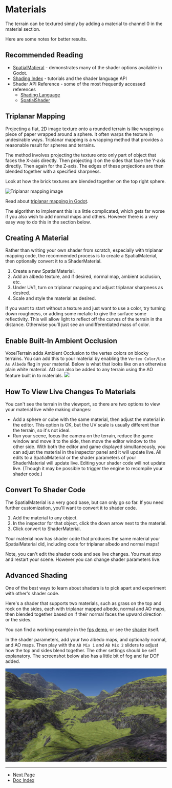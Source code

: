 # Materials

The terrain can be textured simply by adding a material to channel 0 in the material section.

Here are some notes for better results.

## Recommended Reading

* [SpatialMatieral](https://docs.godotengine.org/en/3.1/tutorials/3d/spatial_material.html) - demonstrates many of the shader options available in Godot.
* [Shading Index](https://docs.godotengine.org/en/3.1/tutorials/shading/index.html) - tutorials and the shader language API
* Shader API Reference - some of the most frequently accessed references
  * [Shading Language](https://docs.godotengine.org/en/3.1/tutorials/shading/shading_reference/shading_language.html)
  * [SpatialShader](https://docs.godotengine.org/en/3.1/tutorials/shading/shading_reference/spatial_shader.html)


## Triplanar Mapping

Projecting a flat, 2D image texture onto a rounded terrain is like wrapping a piece of paper wrapped around a sphere. It often warps the texture in undesirable ways. Triplanar mapping is a wrapping method that provides a reasonable result for spheres and terrains. 

The method involves projecting the texture onto only part of object that faces the X-axis directly. Then projecting it on the sides that face the Y-axis directly. Then again for the Z-axis. The edges of these projections are then blended together with a specified sharpness.

Look at how the brick textures are blended together on the top right sphere.

![Triplanar mapping image](https://docs.godotengine.org/en/3.1/_images/spatial_material25.png)

Read about [triplanar mapping in Godot](https://docs.godotengine.org/en/3.1/tutorials/3d/spatial_material.html?highlight=triplanar%20#triplanar-mapping).

The algorithm to implement this is a little complicated, which gets far worse if you also wish to add normal maps and others. However there is a very easy way to do this in the section below.

## Creating A Material

Rather than writing your own shader from scratch, especially with triplanar mapping code, the recommended process is to create a SpatialMaterial, then optionally convert it to a ShaderMaterial.

1. Create a new SpatialMaterial.
1. Add an albedo texture, and if desired, normal map, ambient occlusion, etc.
1. Under UV1, turn on triplanar mapping and adjust triplanar sharpness as desired.
1. Scale and style the material as desired.

If you want to start without a texture and just want to use a color, try turning down roughness, or adding some metalic to give the surface some reflectivity. This will allow light to reflect off the curves of the terrain in the distance. Otherwise you'll just see an undifferentiated mass of color.

## Enable Built-In Ambient Occlusion
VoxelTerrain adds Ambient Occlusion to the vertex colors on blocky terrains. You can add this to your material by enabling the `Vertex Color/Use As Albedo` flag in your material. Below is what that looks like on an otherwise plain white material. AO can also be added to any terrain using the AO feature built in to materials.
<img src="https://github.com/tinmanjuggernaut/voxelgame/raw/master/screenshots/blocky-vertex-color.jpg" width="800" />


## How To View Live Changes To Materials
You can't see the terrain in the viewport, so there are two options to view your material live while making changes:
* Add a sphere or cube with the same material, then adjust the material in the editor. This option is OK, but the UV scale is usually different than the terrain, so it's not ideal.
* Run your scene, focus the camera on the terrain, reduce the game window and move it to the side, then move the editor window to the other side. With both the editor and game displayed simultaneously, you can adjust the material in the inspector panel and it will update live. All edits to a SpatialMaterial or the shader parameters of your ShaderMaterial will update live. Editing your shader code will not update live. (Though it may be possible to trigger the engine to recompile your shader code.)

## Convert To Shader Code

The SpatialMaterial is a very good base, but can only go so far. If you need further customization, you'll want to convert it to shader code.

1. Add the material to any object.
1. In the inspector for that object, click the down arrow next to the material.
1. Click convert to ShaderMaterial.

Your material now has shader code that produces the same material your SpatialMaterial did, including code for triplanar albedo and normal maps!

Note, you can't edit the shader code and see live changes. You must stop and restart your scene. However you can change shader parameters live.

## Advanced Shading

One of the best ways to learn about shaders is to pick apart and experiment with other's shader code.

Here's a shader that supports two materials, such as grass on the top and rock on the sides, each with triplanar mapped albedo, normal and AO maps, then blended together based on if their normal faces the upward direction or the sides.

You can find a working example in the [fps demo](https://github.com/tinmanjuggernaut/voxelgame), or see the [shader](https://github.com/tinmanjuggernaut/voxelgame/blob/master/project/fps_demo/materials/triplanar.shader) itself. 

In the shader parameters, add your two albedo maps, and optionally normal, and AO maps. Then play with the `AB Mix 1` and `AB Mix 2` sliders to adjust how the top and sides blend together. The other settings should be self explanatory. The screenshot below also has a little bit of fog and far DOF added.

<img src="images/textured-terrain.jpg" width="800" />


---
* [Next Page](05_collision.md)
* [Doc Index](01_get-started.md)
